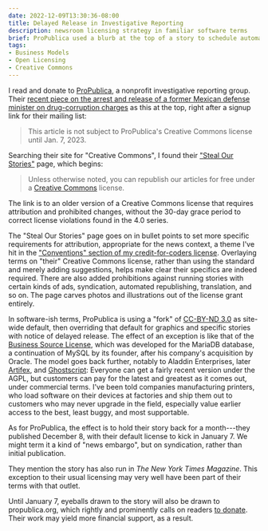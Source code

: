 ```yaml
---
date: 2022-12-09T13:30:36-08:00
title: Delayed Release in Investigative Reporting
description: newsroom licensing strategy in familiar software terms
brief: ProPublica used a blurb at the top of a story to schedule automatic release under free public license terms.  Their terms are a twist on a known Creative Commons form.
tags:
- Business Models
- Open Licensing
- Creative Commons
---
```


I read and donate to [ProPublica](https://propublica.org), a nonprofit investigative reporting group.  Their [recent piece on the arrest and release of a former Mexican defense minister on drug-corruption charges](https://www.propublica.org/article/mexico-drug-cartels-cienfuegos-case-dea) as this at the top, right after a signup link for their mailing list:

> This article is not subject to ProPublica's Creative Commons license until Jan. 7, 2023.

Searching their site for "Creative Commons", I found their ["Steal Our Stories"](https://www.propublica.org/steal-our-stories/) page, which begins:

> Unless otherwise noted, you can republish our articles for free under a [Creative Commons](https://creativecommons.org/licenses/by-nc-nd/3.0/us/) license.

The link is to an older version of a Creative Commons license that requires attribution and prohibited changes, without the 30-day grace period to correct license violations found in the 4.0 series.

The "Steal Our Stories" page goes on in bullet points to set more specific requirements for attribution, appropriate for the news context, a theme I've hit in the ["Conventions" section of my credit-for-coders license](https:/codecreditlicense.com/license/1.1.0#conventions). Overlaying terms on "their" Creative Commons license, rather than using the standard and merely adding suggestions, helps make clear their specifics are indeed required.  There are also added prohibitions against running stories with certain kinds of ads, syndication, automated republishing, translation, and so on.  The page carves photos and illustrations out of the license grant entirely.

In software-ish terms, ProPublica is using a "fork" of [CC-BY-ND 3.0](https://creativecommons.org/licenses/by-nd/3.0/) as site-wide default, then overriding that default for graphics and specific stories with notice of delayed release.  The effect of an exception is like that of the [Business Source License](https://spdx.org/licenses/BUSL-1.1.html), which was developed for the MariaDB database, a continuation of MySQL by its founder, after his company's acquisition by Oracle.  The model goes back further, notably to Aladdin Enterprises, later [Artifex](https://artifex.com/), and [Ghostscript](https://www.ghostscript.com/): Everyone can get a fairly recent version under the AGPL, but customers can pay for the latest and greatest as it comes out, under commercial terms.  I've been told companies manufacturing printers, who load software on their devices at factories and ship them out to customers who may never upgrade in the field, especially value earlier access to the best, least buggy, and most supportable.

As for ProPublica, the effect is to hold their story back for a month---they published December 8, with their default license to kick in January 7.  We might term it a kind of "news embargo", but on syndication, rather than initial publication.

They mention the story has also run in _The New York Times Magazine_.  This exception to their usual licensing may very well have been part of their terms with that outlet.

Until January 7, eyeballs drawn to the story will also be drawn to propublica.org, which rightly and prominently calls on readers [to donate](https://www.propublica.org/donate).  Their work may yield more financial support, as a result.
